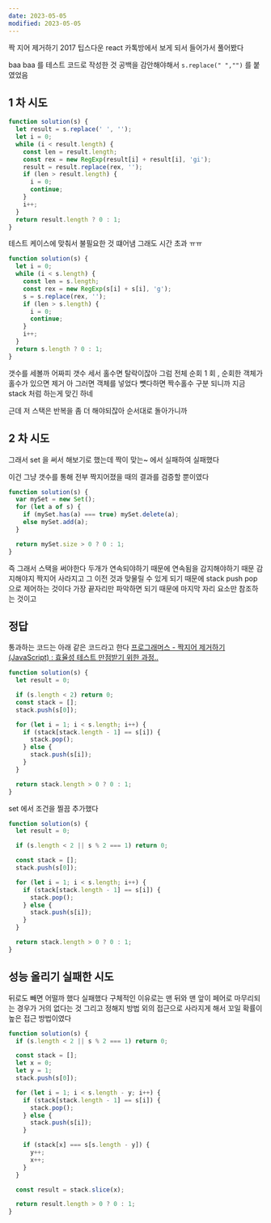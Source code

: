```yaml
---
date: 2023-05-05
modified: 2023-05-05
---
```


짝 지어 제거하기 2017 팁스다운
react 카톡방에서 보게 되서 들어가서 풀어봤다

baa baa 를 테스트 코드로 작성한 것
공백을 감안해야해서 `s.replace(" ","")` 를 붙였었음

## 1 차 시도

```js
function solution(s) {
  let result = s.replace(' ', '');
  let i = 0;
  while (i < result.length) {
    const len = result.length;
    const rex = new RegExp(result[i] + result[i], 'gi');
    result = result.replace(rex, '');
    if (len > result.length) {
      i = 0;
      continue;
    }
    i++;
  }
  return result.length ? 0 : 1;
}
```

테스트 케이스에 맞춰서 불필요한 것 떄어냄 그래도 시간 초과 ㅠㅠ

```js
function solution(s) {
  let i = 0;
  while (i < s.length) {
    const len = s.length;
    const rex = new RegExp(s[i] + s[i], 'g');
    s = s.replace(rex, '');
    if (len > s.length) {
      i = 0;
      continue;
    }
    i++;
  }
  return s.length ? 0 : 1;
}
```

갯수를 세볼까 어짜피 갯수 세서 홀수면 탈락이잖아
그럼 전체 순회 1 회 , 순회한 객체가 홀수가 있으면 제거
아 그러면 객체를 넣었다 뻇다하면 짝수홀수 구분 되니까
지금 stack 처럼 하는게 맞긴 하네

근데 저 스택은 반복을 좀 더 해야되잖아 순서대로 돌아가니까

## 2 차 시도

그래서 set 을 써서 해보기로 했는데
짝이 맞는~ 에서 실패하여 실패했다

이건 그냥 갯수를 통해 전부 짝지어졌을 때의 결과를 검증할 뿐이였다

```js
function solution(s) {
  var mySet = new Set();
  for (let a of s) {
    if (mySet.has(a) === true) mySet.delete(a);
    else mySet.add(a);
  }

  return mySet.size > 0 ? 0 : 1;
}
```

즉 그래서 스택을 써야한다
두개가 연속되야하기 때문에 연속됨을 감지해야하기 때문
감지해야지 짝지어 사라지고 그 이전 것과 맞물릴 수 있게 되기 때문에 stack push pop 으로 제어하는 것이다
가장 끝자리만 파악하면 되기 때문에 마지막 자리 요소만 참조하는 것이고

## 정답

통과하는 코드는 아래 같은 코드라고 한다
[프로그래머스 - 짝지어 제거하기 (JavaScript) : 효율성 테스트 만점받기 위한 과정..](https://velog.io/@reasonz/%ED%94%84%EB%A1%9C%EA%B7%B8%EB%9E%98%EB%A8%B8%EC%8A%A4-%EC%A7%9D%EC%A7%80%EC%96%B4-%EC%A0%9C%EA%B1%B0%ED%95%98%EA%B8%B0-JavaScript-%ED%9A%A8%EC%9C%A8%EC%84%B1-%ED%85%8C%EC%8A%A4%ED%8A%B8-%EB%A7%8C%EC%A0%90%EB%B0%9B%EA%B8%B0-%EC%9C%84%ED%95%9C-%EA%B3%BC%EC%A0%95)

```js
function solution(s) {
  let result = 0;

  if (s.length < 2) return 0;
  const stack = [];
  stack.push(s[0]);

  for (let i = 1; i < s.length; i++) {
    if (stack[stack.length - 1] == s[i]) {
      stack.pop();
    } else {
      stack.push(s[i]);
    }
  }

  return stack.length > 0 ? 0 : 1;
}
```

set 에서 조건을 찔끔 추가했다

```js
function solution(s) {
  let result = 0;

  if (s.length < 2 || s % 2 === 1) return 0;

  const stack = [];
  stack.push(s[0]);

  for (let i = 1; i < s.length; i++) {
    if (stack[stack.length - 1] == s[i]) {
      stack.pop();
    } else {
      stack.push(s[i]);
    }
  }

  return stack.length > 0 ? 0 : 1;
}
```

## 성능 올리기 실패한 시도

뒤로도 빼면 어떨까 했다
실패했다
구체적인 이유로는 맨 뒤와 맨 앞이 페어로 마무리되는 경우가 거의 없다는 것
그리고 정해지 방법 외의 접근으로 사라지게 해서 꼬일 확률이 높은 접근 방법이였다

```js
function solution(s) {
  if (s.length < 2 || s % 2 === 1) return 0;

  const stack = [];
  let x = 0;
  let y = 1;
  stack.push(s[0]);

  for (let i = 1; i < s.length - y; i++) {
    if (stack[stack.length - 1] == s[i]) {
      stack.pop();
    } else {
      stack.push(s[i]);
    }

    if (stack[x] === s[s.length - y]) {
      y++;
      x++;
    }
  }

  const result = stack.slice(x);

  return result.length > 0 ? 0 : 1;
}
```
